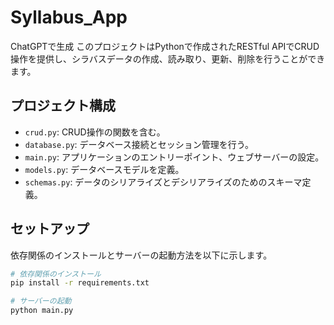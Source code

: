# Syllabus_App
ChatGPTで生成
このプロジェクトはPythonで作成されたRESTful APIでCRUD操作を提供し、シラバスデータの作成、読み取り、更新、削除を行うことができます。

## プロジェクト構成

- `crud.py`: CRUD操作の関数を含む。
- `database.py`: データベース接続とセッション管理を行う。
- `main.py`: アプリケーションのエントリーポイント、ウェブサーバーの設定。
- `models.py`: データベースモデルを定義。
- `schemas.py`: データのシリアライズとデシリアライズのためのスキーマ定義。

## セットアップ

依存関係のインストールとサーバーの起動方法を以下に示します。

```bash
# 依存関係のインストール
pip install -r requirements.txt

# サーバーの起動
python main.py
